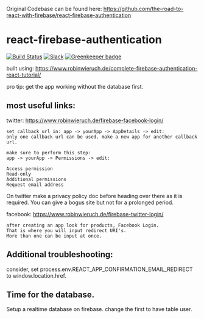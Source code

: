 Original Codebase can be found here: https://github.com/the-road-to-react-with-firebase/react-firebase-authentication

# react-firebase-authentication

[![Build Status](https://travis-ci.org/the-road-to-react-with-firebase/react-firebase-authentication.svg?branch=master)](https://travis-ci.org/the-road-to-react-with-firebase/react-firebase-authentication) [![Slack](https://slack-the-road-to-learn-react.wieruch.com/badge.svg)](https://slack-the-road-to-learn-react.wieruch.com/) [![Greenkeeper badge](https://badges.greenkeeper.io/the-road-to-react-with-firebase/react-firebase-authentication.svg)](https://greenkeeper.io/)

built using: https://www.robinwieruch.de/complete-firebase-authentication-react-tutorial/

pro tip: get the app working without the database first.

## most useful links: 
twitter: https://www.robinwieruch.de/firebase-facebook-login/
```
set callback url in: app -> yourApp -> AppDetails -> edit: 
only one callback url can be used. make a new app for another callback url.
 
make sure to perform this step: 
app -> yourApp -> Permissions -> edit: 

Access permission
Read-only
Additional permissions
Request email address
```

On twitter make a privacy policy doc before heading over there as it is required. You can give a bogus site but not for a prolonged period.

facebook: https://www.robinwieruch.de/firebase-twitter-login/
```
after creating an app look for products, Facebook Login.
That is where you will input redirect URI's.
More than one can be input at once.
```
## Additional troubleshooting:
consider, set process.env.REACT_APP_CONFIRMATION_EMAIL_REDIRECT to window.location.href.


## Time for the database.
Setup a realtime database on firebase. change the first to have table user.
